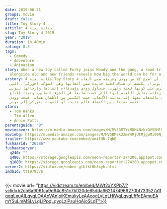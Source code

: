 ```yaml
---
date: 2019-06-21
groups: movie
draft: false
title: Toy Story 4
artitle: حكاية لعبة 4
slug: Toy Story 4 2019
year: "2019"
duration: 1h 40min
rating: 8.3
tags:
  - Comedy
  - Adventure
  - Animation
story: When a new toy called Forky joins Woody and the gang, a road trip
  alongside old and new friends reveals how big the world can be for a toy.
arstory: حكاية لعبة 4 Toy Story 4 بعد أن أصبح كلا من وودي وفريقه ضمن ألعاب
  الطفلة (بوني)، يكتشف أن هناك لعبة جديدة ضمن ألعابها وهي الشوكة (فوركي)، التي
  تعترض على كونها لعبة وتهرب، فيحاول وودي وإصدقاءه إنقاذها وإرجاعها لبوني،
  وأثناء رحلته يقابل اللعبة (بو) التي فُقدت سابقا في الجزء السابق، وتبدأ إقناع
  وودي بالذهاب معها إلى مدينة الألعاب، حيث الكثير من الأطفال هناك، فيجد وودي
  نفسه مشتتا بين اكتشاف عالم جديد، أو العودة بفوركي إلى بوني.
stars:
  - Tom Hanks
  - Tim Allen
  - Annie Potts
parentsguide: "8"
moviecover: https://m.media-amazon.com/images/M/MV5BMTYzMDM4NzkxOV5BMl5BanBnXkFtZTgwNzM1Mzg2NzM@._V1_SY1000_CR0,0,674,1000_AL_.jpg
moviebg: https://m.media-amazon.com/images/M/MV5BMzk2ZmY4MjUtMjgwMi00NjYzLWE1OTMtNzM3MDllNTFhYmJhXkEyXkFqcGdeQXVyNjQ4ODE4MzQ@._V1_.jpg
trailer: https://www.youtube.com/embed/wmiIUN-7qhE
fushaarid: "26586"
fushaarserver:
  q240: ""
  q480: https://storage.googleapis.com/neon-reporter-274200.appspot.com/fushaar/media/26586/26586-480p.mp4
  q1080: https://storage.googleapis.com/neon-reporter-274200.appspot.com/fushaar/media/26586/26586.mp4
server2: https://vidlox.me/embed-glkfkf6h3xyh.html
imdbId: tt1979376
---
```


{{< movie url= "https://vidstream.to/embed/MWt2xYXPb7/?vclid=b2cb6a9061ca9d64c851c7b020de65dda6621474966270bf733527a1fqqqLeuAILqvqLOAAoVAnIoiKEmukyLeAAooqLvLqLHiWqLqvqLfffqEAmuEAmYSuLmMSLvLqLiPpqLqvqLziPsuHqAjoSLqT">}}

